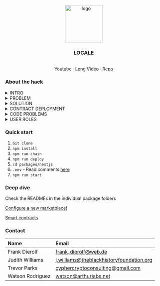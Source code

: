 <div align="center">
<img src="https://i.ibb.co/cDcMQs9/Frame-3649.png" alt="logo" width="120" height="120" />
</div>

<h3 align="center">LOCALE</h3>
  <p align="center">
  <br />
    <a href="https://drive.google.com/file/d/1cQzj4q9q7yn0LPZ4G287Bjo_bN-n7KkM/view?usp=sharing">Youtube</a>
    ·
    <a href="https://drive.google.com/file/d/1Lt-Ocd0fLM6UAZ5BbDNExJSKPsVkLkG4/view?usp=sharing">Long Video</a>
    ·
    <a href="https://github.com/5eh/LOCALE">Repo</a>
  </p>
</div>

### About the hack

<details>
  <summary>INTRO</summary>
  We're the team at The Black History Foundation, with a group of wonderful volunteers and advocates interested in building a permanent ledger of black ancestrial history. Our hackathon submission was a completely random and veriably transparent 50/50 raffle mechanism to help legally operating charities and DAOs raise funds.

  Our hackathon submission includes a nicely designed website, program ID reference, and interactive functions inside of Solanas ecosystem, with blockchain transactions to verify the hackathon efforts.
</details>

<details>
<summary>PROBLEM</summary>
There are two major problems that charities face:
1. Inprobablistic and abusive tendencies inside of 50/50 raffles.
2. There is no clear transparency or reputable gaining mechanisms that help verify the Charities authenticity.
</details>

<details>
<summary>SOLUTION</summary>
The solutions that we came up with to solve these problems:
1. Verifiably random lottery winners on public ledgers with public account values of the treasury to see real results.
2. Real charities can implement this program to enable an authentic and marketable service that helps both raise funds, and distribute winnings to their supportive donators.
</details>

<details>
<summary>CONTRACT DEPLOYMENT</summary>
1. The contract is initiated through `anchor deploy` - This needs a unique program ID to be viably deployed into the Solana blockchain.
2. The program receives all donations, and is programmable and changable to an admins wallet.
3. The program hosts specific state conditions and error handling to prevent incorrect payments and decisions to be made.
4. The frontend is the UI that helps ease the convenience of deployment, announcements, winner, and retrieval of funds but this can be used on any Solana IDE (Such as https://beta.solpg.io, by importing the code and program ID)
</details>


<details>
<summary>CODE PROBLEMS</summary>
1. As a demo/tester you will likely get several Hydration UI errors. We have found that once you handle the essential operations (Creating the raffle, donating to a raffle, or announcing a winner), it is useful to head back to the home index and then change the wallet from there to the permissioned account before then accessing another section of the site.
2. Some information may be static, but it is easy to implement and read the RPC indexing information from the public solana API (Read: https://solana.com/docs/rpc)
3. On live production, very rarely do some users not get selected, but if this happens, it is in your best ethical and legal interest to retrieve the arrayed list from the program and then use a transparent means of announcing the winner.
4. The treasury is currently enabled to retrieve all funds without announcing a winner, on live production - users should be aware of this issue and only consent to verified and audited program deployments.
</details>

<details>
<summary>USER ROLES</summary>
1. As the account treasurer, you and 3 other accounts are admin and permissioned to access and withdraw the funds of the account after a random verifiable winner is announced on the raffle information page.
2. As the participant or donator, you select a raffle in which you would like to participate in, and donate the funds.
</details>



### Quick start

1.  `Git clone`
2.  `npm install`
3.  `npm run chain`
4.  `npm run deploy`
5.  `cd packages/nextjs`
6.  `.env` - Read comments [here](https://github.com/5eh/LOCALE/blob/main/packages/nextjs/.env.example)
7.  `npm run start`

### Deep dive

Check the READMEs in the individual package folders

[Configure a new marketplace!](https://github.com/5eh/Arthur-Labs-Polkadot-Prodigy/tree/main/frontend/src/marketplaceVariables)

[Smart contracts](https://github.com/5eh/Arthur-Labs-Polkadot-Prodigy/blob/main/contracts/readme.md)

### Contact

| Name            | Email                                    |
| :-------------- | :--------------------------------------- |
| Frank Dierolf   | frank_dierolf@web.de                     |
| Judith Williams | j.williams@theblackhistoryfoundation.org |
| Trevor Parks    | cyphercryptoconsulting@gmail.com         |
| Watson Rodriguez    | watson@arthurlabs.net         |
